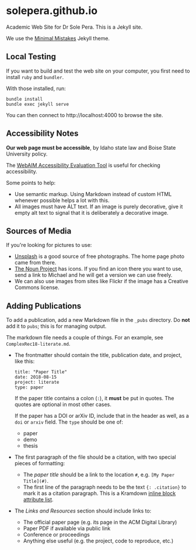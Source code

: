 # solepera.github.io

Academic Web Site for Dr Sole Pera.  This is a Jekyll site.

We use the [Minimal Mistakes](https://mmistakes.github.io/minimal-mistakes/docs/quick-start-guide/) Jekyll theme.

## Local Testing

If you want to build and test the web site on your computer, you first need to install `ruby` and `bundler`.

With those installed, run:

    bundle install
    bundle exec jekyll serve

You can then connect to http://localhost:4000 to browse the site.

## Accessibility Notes

**Our web page must be accessible**, by Idaho state law and Boise State University policy.

The [WebAIM Accessibility Evaluation Tool](https://wave.webaim.org/) is useful for checking accessibility.

Some points to help:

- Use semantic markup.  Using Markdown instead of custom HTML whenever possible helps a lot with this.
- All images must have ALT text.  If an image is purely decorative, give it empty alt text to signal that
  it is deliberately a decorative image.

## Sources of Media

If you're looking for pictures to use:

- [Unsplash](https://unsplash.com) is a good source of free photographs.  The home page photo came from there.
- [The Noun Project](https://thenounproject.com/) has icons.  If you find an icon there you want to use, send a link
  to Michael and he will get a version we can use freely.
- We can also use images from sites like Flickr if the image has a Creative Commons license.

## Adding Publications

To add a publication, add a new Markdown file in the `_pubs` directory.  Do **not** add it to `pubs`; this is for managing output.

The markdown file needs a couple of things.  For an example, see `ComplexRec18-literate.md`.

-   The frontmatter should contain the title, publication date, and project, like this:

        title: "Paper Title"
        date: 2018-08-15
        project: literate
        type: paper

    If the paper title contains a colon (`:`), it **must** be put in quotes.  The quotes
    are optional in most other cases.

    If the paper has a DOI or arXiv ID, include that in the header as well, as a `doi` or `arxiv` field.  The `type` should be one of:

    - paper
    - demo
    - thesis

-   The first paragraph of the file should be a citation, with two special pieces of formatting:

    - The *paper title* should be a link to the location `#`, e.g. `[My Paper Title](#)`.
    - The first line of the paragraph needs to be the text `{: .citation}` to mark it as a citation paragraph.
      This is a Kramdown [inline block attribute list](https://kramdown.gettalong.org/syntax.html#block-ials).

-   The *Links and Resources* section should include links to:

    - The official paper page (e.g. its page in the ACM Digital Library)
    - Paper PDF if available via public link
    - Conference or proceedings
    - Anything else useful (e.g. the project, code to reproduce, etc.)
